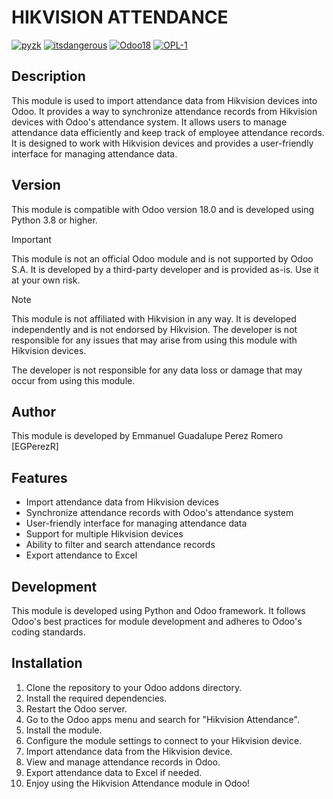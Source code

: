 # HIKVISION ATTENDANCE

[![pyzk](https://img.shields.io/badge/pyzk-0.5-red)](https://pyzk.readthedocs.io/en/stable/) [![itsdangerous](https://img.shields.io/badge/itsdangerous-2.2.0-green)](https://itsdangerous.palletsprojects.com/en/stable/) [![Odoo18](https://img.shields.io/badge/odoo-18.0-purple)]() [![OPL-1](https://img.shields.io/badge/Licence-OPL_1-blue)]()

## Description
This module is used to import attendance data from Hikvision devices into Odoo. It provides a way to synchronize attendance records from Hikvision devices with Odoo's attendance system.
It allows users to manage attendance data efficiently and keep track of employee attendance records.
It is designed to work with Hikvision devices and provides a user-friendly interface for managing attendance data.

## Version
This module is compatible with Odoo version 18.0 and is developed using Python 3.8 or higher.

> [!IMPORTANT]
> This module is not an official Odoo module and is not supported by Odoo S.A. It is developed by a third-party developer and is provided as-is. Use it at your own risk.
>

> [!NOTE]
> This module is not affiliated with Hikvision in any way. It is developed independently and is not endorsed by Hikvision. The developer is not responsible for any issues that may arise from using this module with Hikvision devices.
>
> The developer is not responsible for any data loss or damage that may occur from using this module.
>

## Author
This module is developed by Emmanuel Guadalupe Perez Romero [EGPerezR]

## Features
- Import attendance data from Hikvision devices
- Synchronize attendance records with Odoo's attendance system
- User-friendly interface for managing attendance data
- Support for multiple Hikvision devices
- Ability to filter and search attendance records
- Export attendance to Excel

## Development
This module is developed using Python and Odoo framework. It follows Odoo's best practices for module development and adheres to Odoo's coding standards.


## Installation
1. Clone the repository to your Odoo addons directory.
2. Install the required dependencies.
3. Restart the Odoo server.
4. Go to the Odoo apps menu and search for "Hikvision Attendance".
5. Install the module.
6. Configure the module settings to connect to your Hikvision device.
7. Import attendance data from the Hikvision device.
8. View and manage attendance records in Odoo.
9. Export attendance data to Excel if needed.
10. Enjoy using the Hikvision Attendance module in Odoo!

